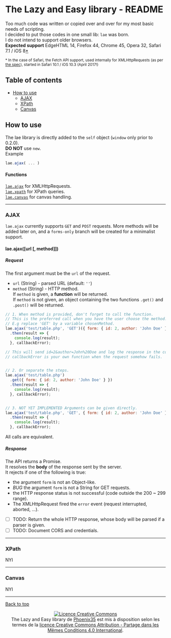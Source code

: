# The Lazy and Easy library - README
Too much code was written or copied over and over for my most basic needs of
scripting.  
I decided to put those codes in one small lib: `lae` was born.  
I do not intend to support older browsers.  
**Expected support**
EdgeHTML 14,
Firefox 44,
Chrome 45,
Opera 32,
Safari 7.1 / iOS 8[\*](#safari-case)  

<sup id="safari-case">
  * In the case of Safari,
  the Fetch API support, used internally for XMLHttpRequests
  (as per <a href="https://xhr.spec.whatwg.org/#ref-for-concept-fetch%E2%91%A5" title="WhatWG XHR spec">the spec</a>),
  started in Safari 10.1 / iOS 10.3 (April 2017!)
</sup>

## Table of contents
- [How to use](#how-to-use)
  - [AJAX](#ajax)
  - [XPath](#xpath)
  - [Canvas](#canvas)

## How to use
The lae library is directly added to the `self` object
(`window` only prior to 0.2.0).  
**DO NOT** use `new`.  
Example
``` javascript
lae.ajax( ... )
```

#### Functions
[`lae.ajax`](#ajax) for XMLHttpRequests.  
[`lae.xpath`](#xpath) for XPath queries.  
[`lae.canvas`](#canvas) for canvas handling.  

---

### AJAX
`lae.ajax` currently supports `GET` and `POST` requests.
More methods will be added later on, and a `forms-only` branch will be created
for a minimalist support.
#### lae.ajax([url [, method]])
##### Request
The first argument must be the `url` of the request.
- `url` (String) - parsed URL (default: `''`)
- `method` (String) - HTTP method.  
If `method` is given, a **function** will be returned.  
If `method` is not given,
an object containing the two functions `.get()` and `.post()` will be returned.

``` javascript
// 1. When method is provided, don't forget to call the function.
// This is the preferred call when you have the user choose the method.
// E.g replace 'GET' by a variable chosenMethod.
lae.ajax('test/table.php', 'GET')({ form: { id: 2, author: 'John Doe' } })
  .then(result => {
    console.log(result);
  }, callbackError);

// This will send id=2&author=John%20Doe and log the response in the console.
// callbackError is your own function when the request somehow fails.


// 2. Or separate the steps.
lae.ajax('test/table.php')
  .get({ form: { id: 2, author: 'John Doe' } })
  .then(result => {
    console.log(result);
  }, callbackError);


// 3. NOT YET IMPLEMENTED Arguments can be given directly.
lae.ajax('test/table.php', 'GET', { form: { id: 2, author: 'John Doe' } })
  .then(result => {
    console.log(result);
  }, callbackError);

```
All calls are equivalent.

##### Response
The API returns a Promise.  
It resolves the **body** of the response sent by the server.  
It rejects if one of the following is true:
- the argument `form` is not an Object-like.
- *BUG* the argument `form` is not a String for GET requests.
- the HTTP response status is not successful (code outside the 200 ~ 299 range).
- The XMLHttpRequest fired the `error` event (request interrupted, aborted, ...).

- [ ] TODO: Return the whole HTTP response,
whose body will be parsed if a parser is given.
- [ ] TODO: Document CORS and credentials.

---

### XPath
NYI

---

### Canvas
NYI

---
[Back to top](#readme)  

<div align="center">
  <a rel="license" href="http://creativecommons.org/licenses/by-sa/4.0/"><img alt="Licence Creative Commons" style="border-width:0" src="https://i.creativecommons.org/l/by-sa/4.0/88x31.png" /></a><br /><span xmlns:dct="http://purl.org/dc/terms/" property="dct:title">The Lazy and Easy library</span> de <a xmlns:cc="http://creativecommons.org/ns#" href="https://github.com/Phoenix35/lae" property="cc:attributionName" rel="cc:attributionURL">Phoenix35</a> est mis à disposition selon les termes de la <a rel="license" href="http://creativecommons.org/licenses/by-sa/4.0/">licence Creative Commons Attribution -  Partage dans les Mêmes Conditions 4.0 International</a>.
</div>
